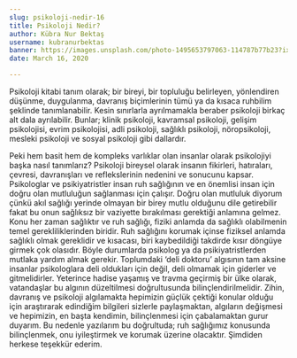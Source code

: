 ```yaml
---
slug: psikoloji-nedir-16
title: Psikoloji Nedir?
author: Kübra Nur Bektaş
username: kubranurbektas
banner: https://images.unsplash.com/photo-1495653797063-114787b77b23?ixlib=rb-1.2.1&ixid=eyJhcHBfaWQiOjEyMDd9&auto=format&fit=crop&w=750&q=80
date: March 16, 2020

---
```

Psikoloji kitabi tanım olarak; bir bireyi, bir topluluğu belirleyen, yönlendiren düşünme, duygulanma, davranış biçimlerinin tümü ya da kısaca ruhbilim şeklinde tanımlanabilir. Kesin sınırlarla ayrılmamakla beraber psikoloji birkaç alt dala ayrılabilir. Bunlar; klinik psikoloji, kavramsal psikoloji, gelişim psikolojisi, evrim psikolojisi, adli psikoloji, sağlıklı psikoloji, nöropsikoloji, mesleki psikoloji ve sosyal psikoloji gibi dallardır.

Peki hem basit hem de kompleks varlıklar olan insanlar olarak psikolojiyi başka nasıl tanımlarız? Psikoloji bireysel olarak insanın fikirleri, hatıraları, çevresi, davranışları ve reflekslerinin nedenini ve sonucunu kapsar. Psikologlar ve psikiyatristler insan ruh sağlığının ve en önemlisi insan için doğru olan mutluluğun sağlanması için çalışır. Doğru olan mutluluk diyorum çünkü akıl sağlığı yerinde olmayan bir birey mutlu olduğunu dile getirebilir fakat bu onun sağlıksız bir vaziyette bırakılması gerektiği anlamına gelmez. Konu her zaman sağlıktır ve ruh sağlığı, fiziki anlamda da sağlıklı olabilmenin temel gerekliliklerinden biridir. Ruh sağlığını korumak içinse fiziksel anlamda sağlıklı olmak gereklidir ve kısacası, biri kaybedildiği takdirde kısır döngüye girmek çok olasıdır. Böyle durumlarda psikolog ya da psikiyatristlerden mutlaka yardım almak gerekir. Toplumdaki ‘deli doktoru’ algısının tam aksine insanlar psikologlara deli oldukları için değil, deli olmamak için giderler ve gitmelidirler. Yeterince hadise yaşamış ve travma geçirmiş bir ülke olarak, vatandaşlar bu algının düzeltilmesi doğrultusunda bilinçlendirilmelidir. Zihin, davranış ve psikoloji algılamakta hepimizin güçlük çektiği konular olduğu için araştırarak edindiğim bilgileri sizlerle paylaşmaktan, algıların değişmesi ve hepimizin, en başta kendimin, bilinçlenmesi için çabalamaktan gurur duyarım. Bu nedenle yazılarım bu doğrultuda; ruh sağlığımız konusunda bilinçlenmek, onu iyileştirmek ve korumak üzerine olacaktır. Şimdiden herkese teşekkür ederim.